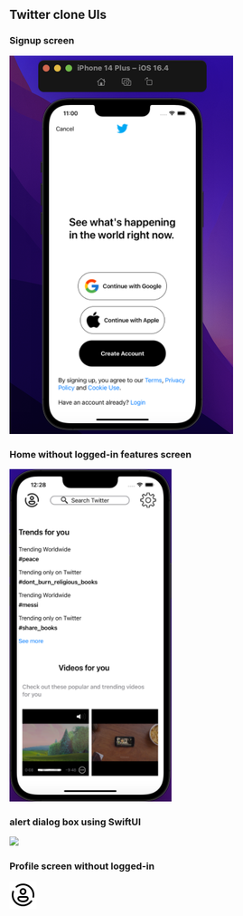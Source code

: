 ## Twitter clone UIs

### Signup screen
![signup screen clone by Farial](https://github.com/Farial-mahmod/iOS-App-UI-Designs/blob/main/Twitter-UI-Clone/Assets.xcassets/homescreen.png)

### Home without logged-in features screen
![home screen without logged-in features by Farial](https://github.com/Farial-mahmod/iOS-App-UI-Designs/blob/main/Twitter-UI-Clone/Assets.xcassets/home-without-login-screen.png)

### alert dialog box using SwiftUI
![](https://github.com/Farial-mahmod/iOS-App-UI-Designs/blob/main/Twitter-UI-Clone/Assets.xcassets/alert-box.png)


### Profile screen without logged-in

![](https://github.com/Farial-mahmod/iOS-App-UI-Designs/blob/main/Twitter-UI-Clone/Assets.xcassets/profile.png)
